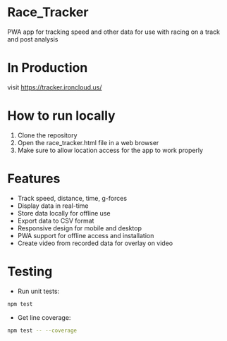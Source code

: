 # Race_Tracker
PWA app for tracking speed and other data for use with racing on a track and post analysis

# In Production
visit <a href="https://tracker.ironcloud.us/" target="_blank">https://tracker.ironcloud.us/</a>

# How to run locally
1. Clone the repository
2. Open the race_tracker.html file in a web browser
3. Make sure to allow location access for the app to work properly

# Features
- Track speed, distance, time, g-forces
- Display data in real-time
- Store data locally for offline use
- Export data to CSV format
- Responsive design for mobile and desktop
- PWA support for offline access and installation
- Create video from recorded data for overlay on video

# Testing
- Run unit tests:
```bash
npm test
```
- Get line coverage:
```bash
npm test -- --coverage
```

